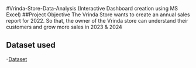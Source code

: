 #Vrinda-Store-Data-Analysis (Interactive Dashboard creation using MS Excel)
##Project Objective
The Vrinda Store wants to create an annual sales report for 2022. So that, the owner of the Vrinda store can understand their customers and grow more sales in 2023 & 2024
## Dataset used
-<a href="https://github.com/Sakshi-sharma2003/Data-Analysis-Dashboard/blob/main/Vrinda%20Store%20Data%20Analysis%202.xlsx">Dataset</a>
